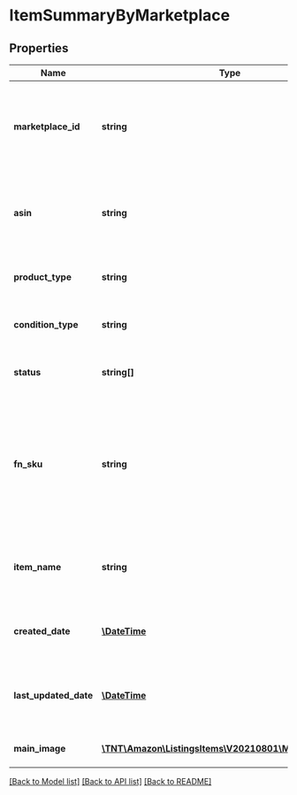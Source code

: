 # ItemSummaryByMarketplace

## Properties
Name | Type | Description | Notes
------------ | ------------- | ------------- | -------------
**marketplace_id** | **string** | A marketplace identifier. Identifies the Amazon marketplace for the listings item. | 
**asin** | **string** | Amazon Standard Identification Number (ASIN) of the listings item. | 
**product_type** | **string** | The Amazon product type of the listings item. | 
**condition_type** | **string** | Identifies the condition of the listings item. | [optional] 
**status** | **string[]** | Statuses that apply to the listings item. | 
**fn_sku** | **string** | Fulfillment network stock keeping unit is an identifier used by Amazon fulfillment centers to identify each unique item. | [optional] 
**item_name** | **string** | Name, or title, associated with an Amazon catalog item. | 
**created_date** | [**\DateTime**](\DateTime.md) | Date the listings item was created, in ISO 8601 format. | 
**last_updated_date** | [**\DateTime**](\DateTime.md) | Date the listings item was last updated, in ISO 8601 format. | 
**main_image** | [**\TNT\Amazon\ListingsItems\V20210801\Model\ItemImage**](ItemImage.md) | Main image for the listings item. | [optional] 

[[Back to Model list]](../README.md#documentation-for-models) [[Back to API list]](../README.md#documentation-for-api-endpoints) [[Back to README]](../README.md)


